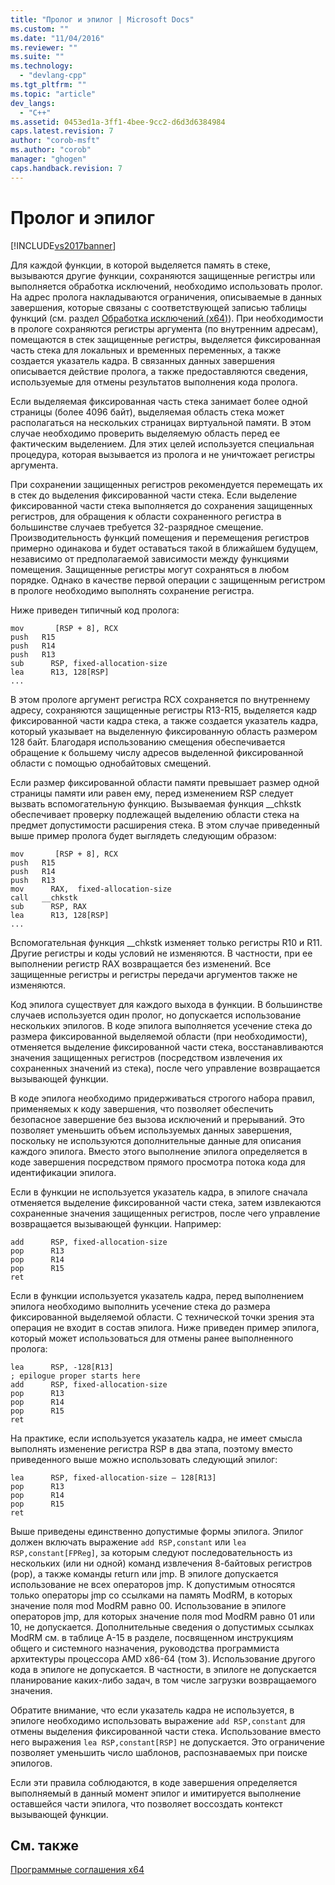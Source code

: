 ```yaml
---
title: "Пролог и эпилог | Microsoft Docs"
ms.custom: ""
ms.date: "11/04/2016"
ms.reviewer: ""
ms.suite: ""
ms.technology: 
  - "devlang-cpp"
ms.tgt_pltfrm: ""
ms.topic: "article"
dev_langs: 
  - "C++"
ms.assetid: 0453ed1a-3ff1-4bee-9cc2-d6d3d6384984
caps.latest.revision: 7
author: "corob-msft"
ms.author: "corob"
manager: "ghogen"
caps.handback.revision: 7
---
```

# Пролог и эпилог
[!INCLUDE[vs2017banner](../assembler/inline/includes/vs2017banner.md)]

Для каждой функции, в которой выделяется память в стеке, вызываются другие функции, сохраняются защищенные регистры или выполняется обработка исключений, необходимо использовать пролог. На адрес пролога накладываются ограничения, описываемые в данных завершения, которые связаны с соответствующей записью таблицы функций \(см. раздел [Обработка исключений \(x64\)](../build/exception-handling-x64.md)\).  При необходимости в прологе сохраняются регистры аргумента \(по внутренним адресам\), помещаются в стек защищенные регистры, выделяется фиксированная часть стека для локальных и временных переменных, а также создается указатель кадра.  В связанных данных завершения описывается действие пролога, а также предоставляются сведения, используемые для отмены результатов выполнения кода пролога.  
  
 Если выделяемая фиксированная часть стека занимает более одной страницы \(более 4096 байт\), выделяемая область стека может располагаться на нескольких страницах виртуальной памяти. В этом случае необходимо проверить выделяемую область перед ее фактическим выделением.  Для этих целей используется специальная процедура, которая вызывается из пролога и не уничтожает регистры аргумента.  
  
 При сохранении защищенных регистров рекомендуется перемещать их в стек до выделения фиксированной части стека.  Если выделение фиксированной части стека выполняется до сохранения защищенных регистров, для обращения к области сохраненного регистра в большинстве случаев требуется 32\-разрядное смещение. Производительность функций помещения и перемещения регистров примерно одинакова и будет оставаться такой в ближайшем будущем, независимо от предполагаемой зависимости между функциями помещения.  Защищенные регистры могут сохраняться в любом порядке.  Однако в качестве первой операции с защищенным регистром в прологе необходимо выполнять сохранение регистра.  
  
 Ниже приведен типичный код пролога:  
  
```  
mov       [RSP + 8], RCX  
push   R15  
push   R14  
push   R13  
sub      RSP, fixed-allocation-size  
lea      R13, 128[RSP]  
...  
```  
  
 В этом прологе аргумент регистра RCX сохраняется по внутреннему адресу, сохраняются защищенные регистры R13\-R15, выделяется кадр фиксированной части кадра стека, а также создается указатель кадра, который указывает на выделенную фиксированную область размером 128 байт.  Благодаря использованию смещения обеспечивается обращение к большему числу адресов выделенной фиксированной области с помощью однобайтовых смещений.  
  
 Если размер фиксированной области памяти превышает размер одной страницы памяти или равен ему, перед изменением RSP следует вызвать вспомогательную функцию.  Вызываемая функция \_\_chkstk обеспечивает проверку подлежащей выделению области стека на предмет допустимости расширения стека.  В этом случае приведенный выше пример пролога будет выглядеть следующим образом:  
  
```  
mov       [RSP + 8], RCX  
push   R15  
push   R14  
push   R13  
mov      RAX,  fixed-allocation-size  
call   __chkstk  
sub      RSP, RAX  
lea      R13, 128[RSP]  
...  
```  
  
 Вспомогательная функция \_\_chkstk изменяет только регистры R10 и R11. Другие регистры и коды условий не изменяются.  В частности, при ее выполнении регистр RAX возвращается без изменений. Все защищенные регистры и регистры передачи аргументов также не изменяются.  
  
 Код эпилога существует для каждого выхода в функции.  В большинстве случаев используется один пролог, но допускается использование нескольких эпилогов.  В коде эпилога выполняется усечение стека до размера фиксированной выделяемой области \(при необходимости\), отменяется выделение фиксированной части стека, восстанавливаются значения защищенных регистров \(посредством извлечения их сохраненных значений из стека\), после чего управление возвращается вызывающей функции.  
  
 В коде эпилога необходимо придерживаться строгого набора правил, применяемых к коду завершения, что позволяет обеспечить безопасное завершение без вызова исключений и прерываний.  Это позволяет уменьшить объем используемых данных завершения, поскольку не используются дополнительные данные для описания каждого эпилога.  Вместо этого выполнение эпилога определяется в коде завершения посредством прямого просмотра потока кода для идентификации эпилога.  
  
 Если в функции не используется указатель кадра, в эпилоге сначала отменяется выделение фиксированной части стека, затем извлекаются сохраненные значения защищенных регистров, после чего управление возвращается вызывающей функции.  Например:  
  
```  
add      RSP, fixed-allocation-size  
pop      R13  
pop      R14  
pop      R15  
ret  
```  
  
 Если в функции используется указатель кадра, перед выполнением эпилога необходимо выполнить усечение стека до размера фиксированной выделяемой области.  С технической точки зрения эта операция не входит в состав эпилога.  Ниже приведен пример эпилога, который может использоваться для отмены ранее выполненного пролога:  
  
```  
lea      RSP, -128[R13]  
; epilogue proper starts here  
add      RSP, fixed-allocation-size  
pop      R13  
pop      R14  
pop      R15  
ret  
```  
  
 На практике, если используется указатель кадра, не имеет смысла выполнять изменение регистра RSP в два этапа, поэтому вместо приведенного выше можно использовать следующий эпилог:  
  
```  
lea      RSP, fixed-allocation-size – 128[R13]  
pop      R13  
pop      R14  
pop      R15  
ret  
```  
  
 Выше приведены единственно допустимые формы эпилога.  Эпилог должен включать выражение `add RSP,constant` или `lea RSP,constant[FPReg]`, за которым следуют последовательность из нескольких \(или ни одной\) команд извлечения 8\-байтовых регистров \(pop\), а также команды return или jmp.  В эпилоге допускается использование не всех операторов jmp.  К допустимым относятся только операторы jmp со ссылками на память ModRM, в которых значение поля mod ModRM равно 00.  Использование в эпилоге операторов jmp, для которых значение поля mod ModRM равно 01 или 10, не допускается.  Дополнительные сведения о допустимых ссылках ModRM см. в таблице A\-15 в разделе, посвященном инструкциям общего и системного назначения, руководства программиста архитектуры процессора AMD x86\-64 \(том 3\).  Использование другого кода в эпилоге не допускается.  В частности, в эпилоге не допускается планирование каких\-либо задач, в том числе загрузки возвращаемого значения.  
  
 Обратите внимание, что если указатель кадра не используется, в эпилоге необходимо использовать выражение `add RSP,constant` для отмены выделения фиксированной части стека.  Использование вместо него выражения `lea RSP,constant[RSP]` не допускается.  Это ограничение позволяет уменьшить число шаблонов, распознаваемых при поиске эпилогов.  
  
 Если эти правила соблюдаются, в коде завершения определяется выполняемый в данный момент эпилог и имитируется выполнение оставшейся части эпилога, что позволяет воссоздать контекст вызывающей функции.  
  
## См. также  
 [Программные соглашения x64](../build/x64-software-conventions.md)
